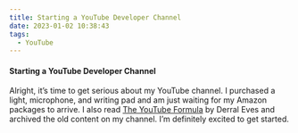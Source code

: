 ```yaml
---
title: Starting a YouTube Developer Channel
date: 2023-01-02 10:38:43
tags:
  - YouTube
---
```


<h4>Starting a YouTube Developer Channel</h4>
 Alright, it’s time to get serious about my YouTube channel. 
 I purchased a light, microphone, and writing pad and am just waiting for my Amazon packages to arrive. I also read <a href="">The YouTube Formula</a> by Derral Eves and archived the old content on my channel. I’m definitely excited to get started.

<br>
<br>
